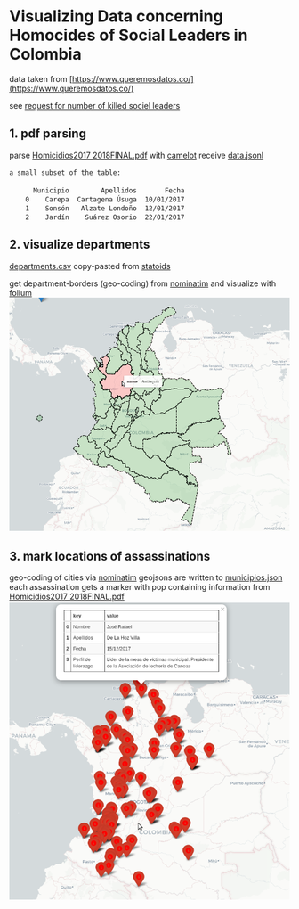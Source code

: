 # Visualizing Data concerning Homocides of Social Leaders in Colombia
data taken from [https://www.queremosdatos.co/](https://www.queremosdatos.co/)  

see [request for number of killed sociel leaders](https://www.queremosdatos.co/request/numero_de_lideres_sociales_muert)

## 1. pdf parsing
parse [Homicidios2017 2018FINAL.pdf](https://www.queremosdatos.co/request/418/response/856/attach/6/Homicidios2017%202018FINAL.pdf) with [camelot](https://github.com/atlanhq/camelot.git) receive [data.jsonl](data.jsonl)

    a small subset of the table: 
        
          Municipio        Apellidos       Fecha
        0    Carepa  Cartagena Úsuga  10/01/2017
        1    Sonsón   Alzate Londoño  12/01/2017
        2    Jardín    Suárez Osorio  22/01/2017
        
## 2. visualize departments

[departments.csv](colombia_departments.csv) copy-pasted from [statoids](http://www.statoids.com/uco.html)

get department-borders (geo-coding) from [nominatim](https://nominatim.org/release-docs/develop/api/Search/) and visualize with [folium](https://github.com/python-visualization/folium.git)
![departments](images/departments.png)


## 3. mark locations of assassinations
geo-coding of cities via [nominatim](https://nominatim.org/release-docs/develop/api/Search/) geojsons are written to [municipios.json](municipios.json)
each assassination gets a marker with pop containing information from [Homicidios2017 2018FINAL.pdf](https://www.queremosdatos.co/request/418/response/856/attach/6/Homicidios2017%202018FINAL.pdf)
![assassinations](images/killed_social_leaders.png)

